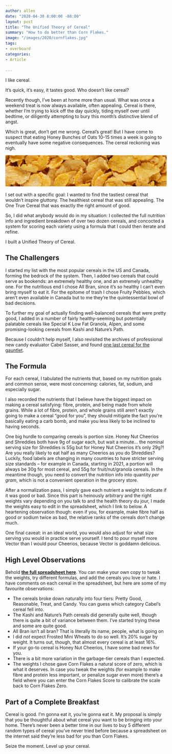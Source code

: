 ```yaml
---
author: allen
date: "2020-04-30 8:00:00 -08:00"
layout: post
title: "The Unified Theory of Cereal"
summary: "How to do better than Corn Flakes."
image: "/images/2020/cornflakes.jpg"
tags:
- overboard
categories:
- Article

---
```


I like cereal.

It’s quick, it’s easy, it tastes good. Who doesn’t like cereal?

Recently though, I’ve been at home more than usual. What was once a weekend treat is now always available, often appealing. Cereal is there, whether I’m trying to kick off the day quickly, tiding myself over until bedtime, or diligently attempting to bury this month’s distinctive blend of angst.

Which is great, don’t get me wrong. Cereal’s great! But I have come to suspect that eating Honey Bunches of Oats 10-15 times a week is going to eventually have some negative consequences. The cereal reckoning was nigh.

<img src="/images/2020/cornflakes.jpg"> 

I set out with a specific goal: I wanted to find the tastiest cereal that wouldn’t inspire gluttony. The healthiest cereal that was still appealing. The One True Cereal that was exactly the right amount of good.

So, I did what anybody would do in my situation: I collected the full nutrition info and ingredient breakdown of over two dozen cereals, and concocted a system for scoring each variety using a formula that I could then iterate and refine.

I built a Unified Theory of Cereal.

## The Challengers

I started my list with the most popular cereals in the US and Canada, forming the bedrock of the system. Then, I added two cereals that could serve as bookends: an extremely healthy one, and an extremely unhealthy one. For the nutritious end I chose All Bran, since it’s so healthy I can’t even bring myself to eat it. For the epitome of trash I chose Fruity Pebbles, which aren’t even available in Canada but to me they’re the quintessential bowl of bad decisions.

To further my goal of actually finding well-balanced cereals that were pretty good, I added in a number of fairly healthy-seeming but potentially palatable cereals like Special K Low Fat Granola, Alpen, and some promising-looking cereals from Kashi and Nature’s Path.

Because I couldn’t help myself, I also revisited the archives of professional new candy evaluator Cabel Sasser, and found [one last cereal for the gauntlet](https://twitter.com/cabel/status/1152985519317405696?lang=en).

## The Formula

For each cereal, I tabulated the nutrients that, based on my nutrition goals and common sense, were most concerning: calories, fat, sodium, and especially sugar.

I also recorded the nutrients that I believe have the biggest impact on making a cereal satisfying: fibre, protein, and being made from whole grains. While a lot of fibre, protein, and whole grains still aren’t exactly going to make a cereal “good for you”, they should mitigate the fact you’re basically eating a carb bomb, and make you less likely to be inclined to having seconds.

One big hurdle to comparing cereals is portion size. Honey Nut Cheerios and Shreddies both have 9g of sugar each, but wait a minute… the nominal serving size for Shreddies is 55g but for Honey Nut Cheerios it’s only 29g?! Are you really likely to eat half as many Cheerios as you do Shreddies? Luckily, food labels are changing in many countries to have stricter serving size standards – for example in Canada, starting in 2021, a portion will always be 30g for most cereal, and 55g for fruit/nut/granola cereals. In the meantime though, you need to convert the nutrition info into quantity *per gram*, which is not a convenient operation in the grocery store.

After a normalization pass, I simply gave each nutrient a weight to indicate if it was good or bad. Since this part is heinously arbitrary and the right weights vary depending on you talk to and the health theory du jour, I made the weights easy to edit in the spreadsheet, which I link to below. A heartening observation though: even if you, for example, make fibre half as good or sodium twice as bad, the relative ranks of the cereals don’t change much.

One final caveat: in an ideal world, you would also adjust for what size serving you would in practice serve yourself. I tend to pour myself more Vector than I would pour Cheerios, because Vector is goddamn delicious.

## High Level Observations

Behold [**the full spreadsheet here**](https://docs.google.com/spreadsheets/d/1V1NYg3XUCeDKReo4tSDCinWrJ0CEHw_QTLczzzSDf9g). You can make your own copy to tweak the weights, try different formulas, and add the cereals you love or hate. I have comments on each cereal in the spreadsheet, but here are some of my favourite observations:

- The cereals broke down naturally into four tiers: Pretty Good, Reasonable, Treat, and Candy. You can guess which category Cabel’s cereal fell into.
- The Kashi and Nature’s Path cereals did generally quite well, though there is quite a bit of variance between them. I’ve started trying these and some are quite good.
- All Bran isn’t all bran? That is literally its name, people, what is going on
- I did *not* expect Frosted Mini Wheats to do so well. It’s 20% sugar by weight. It turns out, though, that almost every cereal is at least 16%.
- If your go-to cereal is Honey Nut Cheerios, I have some bad news for you.
- There is a bit more variation in the garbage-tier cereals than I expected.
- The weights I chose gave Corn Flakes a natural score of zero, which is what it deserves. In case you tweak the weights (for example to make fibre and protein less important, or penalize sugar even more) there’s a field where you can enter the Corn Flakes Score to calibrate the scale back to Corn Flakes Zero.

## Part of a Complete Breakfast

Cereal is good. I’m gonna eat it, you’re gonna eat it. My proposal is simply that you be thoughtful about what cereal you want to be bringing into your home. There’s never been a better time in our lives to buy 5 different random types of cereal you’ve never tried before because a spreadsheet on the internet said they’re less bad for you than Corn Flakes.

Seize the moment. Level up your cereal.
